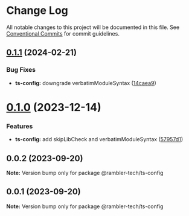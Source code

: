 # Change Log

All notable changes to this project will be documented in this file.
See [Conventional Commits](https://conventionalcommits.org) for commit guidelines.

## [0.1.1](https://github.com/rambler-digital-solutions/rambler-configs/compare/@rambler-tech/ts-config@0.1.0...@rambler-tech/ts-config@0.1.1) (2024-02-21)

### Bug Fixes

- **ts-config:** downgrade verbatimModuleSyntax ([14caea9](https://github.com/rambler-digital-solutions/rambler-configs/commit/14caea9a2f70f9db21a4ad61d5fa4b7a68e386b8))

# [0.1.0](https://github.com/rambler-digital-solutions/rambler-configs/compare/@rambler-tech/ts-config@0.0.2...@rambler-tech/ts-config@0.1.0) (2023-12-14)

### Features

- **ts-config:** add skipLibCheck and verbatimModuleSyntax ([57957d1](https://github.com/rambler-digital-solutions/rambler-configs/commit/57957d1efb5c4821028ef56b5e6663cc748f14d1))

## 0.0.2 (2023-09-20)

**Note:** Version bump only for package @rambler-tech/ts-config

## 0.0.1 (2023-09-20)

**Note:** Version bump only for package @rambler-tech/ts-config
